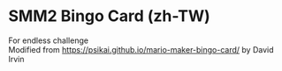 # SMM2 Bingo Card (zh-TW)

For endless challenge  
Modified from https://psikai.github.io/mario-maker-bingo-card/ by David Irvin
